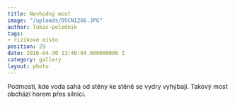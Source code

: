 ```yaml
---
title: Nevhodný most
image: "/uploads/DSCN1266.JPG"
author: lukas-polednik
tags:
- rizikové místo
position: 29
date: 2016-04-30 13:40:04.000000000 Z
category: gallery
layout: photo
---
```

Podmostí, kde voda sahá od stěny ke stěně se vydry vyhýbají. Takový most
obchází horem přes silnici.
